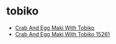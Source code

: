# tobiko

 * [Crab And Egg Maki With Tobiko](../../index/c/crab-and-egg-maki-with-tobiko-15261.json)
 * [Crab And Egg Maki With Tobiko 15261](../../index/c/crab-and-egg-maki-with-tobiko-15261.json)

